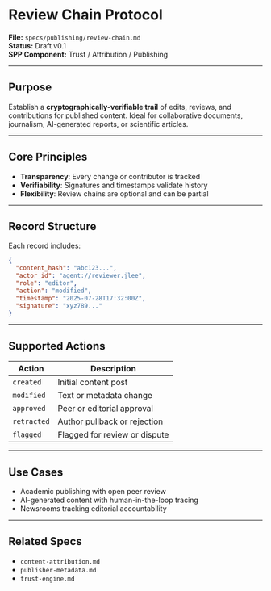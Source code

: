 
# Review Chain Protocol

**File:** `specs/publishing/review-chain.md`  
**Status:** Draft v0.1  
**SPP Component:** Trust / Attribution / Publishing

---

## Purpose

Establish a **cryptographically-verifiable trail** of edits, reviews, and contributions for published content. Ideal for collaborative documents, journalism, AI-generated reports, or scientific articles.

---

## Core Principles

- **Transparency**: Every change or contributor is tracked
- **Verifiability**: Signatures and timestamps validate history
- **Flexibility**: Review chains are optional and can be partial

---

## Record Structure

Each record includes:

```json
{
  "content_hash": "abc123...",
  "actor_id": "agent://reviewer.jlee",
  "role": "editor",
  "action": "modified",
  "timestamp": "2025-07-28T17:32:00Z",
  "signature": "xyz789..."
}
```

---

## Supported Actions

| Action     | Description |
|------------|-------------|
| `created`  | Initial content post |
| `modified` | Text or metadata change |
| `approved` | Peer or editorial approval |
| `retracted` | Author pullback or rejection |
| `flagged`  | Flagged for review or dispute |

---

## Use Cases

- Academic publishing with open peer review
- AI-generated content with human-in-the-loop tracing
- Newsrooms tracking editorial accountability

---

## Related Specs

- `content-attribution.md`
- `publisher-metadata.md`
- `trust-engine.md`
